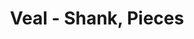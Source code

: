 ---
title: Veal - Shank, Pieces
price: $32.59
description: Integer tincidunt ante vel ipsum. Praesent blandit lacinia erat. Vestibulum sed magna at nunc commodo placerat.
image: https://dummyimage.com/100x250.png/5fa2dd/ffffff
---